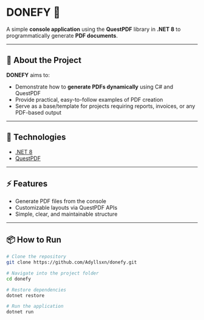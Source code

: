# DONEFY 📝

A simple **console application** using the **QuestPDF** library in **.NET 8** to programmatically generate **PDF documents**.

---

## 🎯 About the Project

**DONEFY** aims to:

- Demonstrate how to **generate PDFs dynamically** using C# and QuestPDF  
- Provide practical, easy-to-follow examples of PDF creation  
- Serve as a base/template for projects requiring reports, invoices, or any PDF-based output  

---

## 🚀 Technologies

- [.NET 8](https://dotnet.microsoft.com/)  
- [QuestPDF](https://www.questpdf.com/)  

---

## ⚡ Features

- Generate PDF files from the console  
- Customizable layouts via QuestPDF APIs  
- Simple, clear, and maintainable structure  

---

## 📦 How to Run

```bash
# Clone the repository
git clone https://github.com/Adyllsxn/donefy.git

# Navigate into the project folder
cd donefy

# Restore dependencies
dotnet restore

# Run the application
dotnet run
